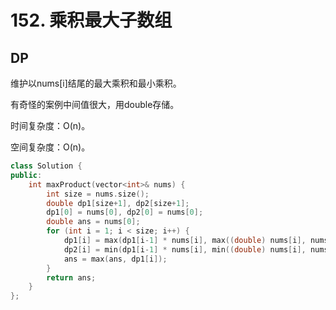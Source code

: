 # 152. 乘积最大子数组 

## DP

维护以nums[i]结尾的最大乘积和最小乘积。

有奇怪的案例中间值很大，用double存储。

时间复杂度：O(n)。

空间复杂度：O(n)。

```cpp
class Solution {
public:
    int maxProduct(vector<int>& nums) {
        int size = nums.size();
        double dp1[size+1], dp2[size+1];
        dp1[0] = nums[0], dp2[0] = nums[0];
        double ans = nums[0];
        for (int i = 1; i < size; i++) {
            dp1[i] = max(dp1[i-1] * nums[i], max((double) nums[i], nums[i] * dp2[i-1]));
            dp2[i] = min(dp1[i-1] * nums[i], min((double) nums[i], nums[i] * dp2[i-1]));
            ans = max(ans, dp1[i]);
        }
        return ans;
    }
};
```